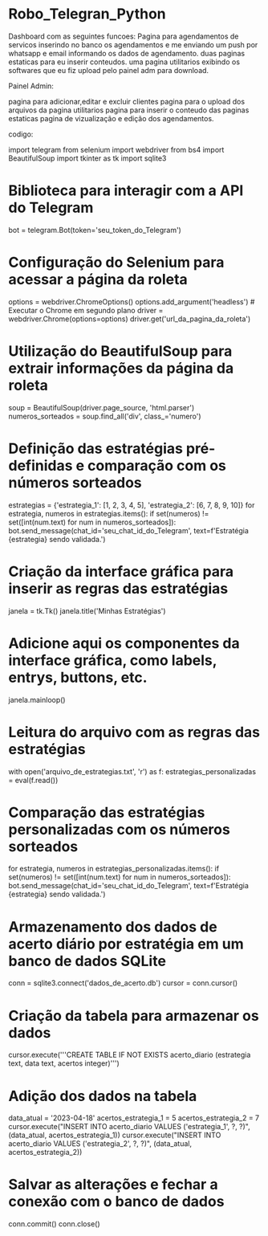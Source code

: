 # Robo_Telegran_Python

Dashboard com as seguintes funcoes:
Pagina para agendamentos de servicos inserindo no banco os agendamentos e me enviando um push por whatsapp e email informando os dados de agendamento.
duas paginas estaticas para eu inserir conteudos.
uma pagina utilitarios exibindo os softwares que eu fiz upload pelo painel adm para download.

Painel Admin:

pagina para adicionar,editar e excluir clientes
pagina para o upload dos arquivos da pagina utilitarios
pagina para inserir o conteudo das paginas estaticas
pagina de vizualização e edição dos agendamentos. 


codigo:

import telegram
from selenium import webdriver
from bs4 import BeautifulSoup
import tkinter as tk
import sqlite3

# Biblioteca para interagir com a API do Telegram
bot = telegram.Bot(token='seu_token_do_Telegram')

# Configuração do Selenium para acessar a página da roleta
options = webdriver.ChromeOptions()
options.add_argument('headless') # Executar o Chrome em segundo plano
driver = webdriver.Chrome(options=options)
driver.get('url_da_pagina_da_roleta')

# Utilização do BeautifulSoup para extrair informações da página da roleta
soup = BeautifulSoup(driver.page_source, 'html.parser')
numeros_sorteados = soup.find_all('div', class_='numero')

# Definição das estratégias pré-definidas e comparação com os números sorteados
estrategias = {'estrategia_1': [1, 2, 3, 4, 5], 'estrategia_2': [6, 7, 8, 9, 10]}
for estrategia, numeros in estrategias.items():
    if set(numeros) != set([int(num.text) for num in numeros_sorteados]):
        bot.send_message(chat_id='seu_chat_id_do_Telegram', text=f'Estratégia {estrategia} sendo validada.')

# Criação da interface gráfica para inserir as regras das estratégias
janela = tk.Tk()
janela.title('Minhas Estratégias')
# Adicione aqui os componentes da interface gráfica, como labels, entrys, buttons, etc.
janela.mainloop()

# Leitura do arquivo com as regras das estratégias
with open('arquivo_de_estrategias.txt', 'r') as f:
    estrategias_personalizadas = eval(f.read())

# Comparação das estratégias personalizadas com os números sorteados
for estrategia, numeros in estrategias_personalizadas.items():
    if set(numeros) != set([int(num.text) for num in numeros_sorteados]):
        bot.send_message(chat_id='seu_chat_id_do_Telegram', text=f'Estratégia {estrategia} sendo validada.')

# Armazenamento dos dados de acerto diário por estratégia em um banco de dados SQLite
conn = sqlite3.connect('dados_de_acerto.db')
cursor = conn.cursor()

# Criação da tabela para armazenar os dados
cursor.execute('''CREATE TABLE IF NOT EXISTS acerto_diario
                  (estrategia text, data text, acertos integer)''')

# Adição dos dados na tabela
data_atual = '2023-04-18'
acertos_estrategia_1 = 5
acertos_estrategia_2 = 7
cursor.execute("INSERT INTO acerto_diario VALUES ('estrategia_1', ?, ?)", (data_atual, acertos_estrategia_1))
cursor.execute("INSERT INTO acerto_diario VALUES ('estrategia_2', ?, ?)", (data_atual, acertos_estrategia_2))

# Salvar as alterações e fechar a conexão com o banco de dados
conn.commit()
conn.close()
